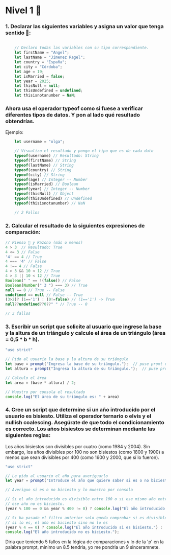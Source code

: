 # Nivel 1 🍼


### 1. Declarar las siguientes variables y asigna un valor que tenga sentido 🧠:
```Javascript  

    // Declaro todas las variables con su tipo correspondiente.
    let firstName = "Angel";
    let lastName = "Jimenez Ragel";
    let country = "España";
    let city = "Córdoba";
    let age = 19;
    let isMarried = false;
    let year = 2025;
    let thisNull = null;
    let thisUndefined = undefined;
    let thisisnotanumber = NaN;

```
            
### Ahora usa el operador typeof como si fuese a verificar diferentes tipos de datos. Y pon al lado qué resultado obtendrías.
Ejemplo:

```Javascript 
    let username = "olga";

    // Visualizo el resultado y pongo el tipo que es de cada dato
    typeof(username) // Resultado: String
    typeof(firstName) // String
    typeof(lastName) // String
    typeof(country) // String
    typeof(city) // String
    typeof(age) // Integer -- Number
    typeof(isMarried) // Boolean
    typeof(year) // Integer -- Number
    typeof(thisNull) // Object
    typeof(thisUndefined) // Undefined
    typeof(thisisnotanumber) // NaN

    // 2 Fallos

```


### 2. Calcular el resultado de la siguientes expresiones de comparación:
```Javascript 
// Pienso 🧠 y Razono (más o menos)
4 > 3  // Resultado: True
4 <= 3 // False
'4' == 4 // True
4 === '4' // False
4 !== 4 // False
4 > 3 && 10 < 12 // True
4 > 3 || 10 < 12 // True
Boolean(" " == !(false)) // False
Boolean(Number(" 3 ") === 3) // True
null == 0 // True -- False
undefined == null // False -- True
(3>2)? (1=='1') : (0!=false) // (1=='1') -> True
null??undefined??0??" " // True -- 0

// 3 fallos

```

### 3. Escribir un script que solicite al usuario que ingrese la base y la altura de un triángulo y calcule el área de un triángulo (área = 0,5 * b * h).

```Javascript 
"use strict"

// Pido al usuario la base y la altura de su triángulo
let base = prompt("Ingresa la base de su triángulo.");  // puse promt en vez de prompt 🥚🥚
let altura = prompt("Ingresa la altura de su triángulo.");  // puse promt en vez de prompt 🥚🥚

// Calculo el área
let area = (base * altura) / 2;

// Muestro por consola el resultado
console.log("El área de su triángulo es: " + area)

```

### 4. Cree un script que determine si un año introducido por el usuario es bisiesto. Utiliza el operador ternario o elvis y el nullish coalescing. Asegúrate de que todo el condicionamiento es correcto. Los años bisiestos se determinan mediante las siguientes reglas:

Los años bisiestos son divisibles por cuatro (como 1984 y 2004). Sin embargo, los años divisibles por 100 no son bisiestos (como 1800 y 1900) a menos que sean divisibles por 400 (como 1600 y 2000, que sí lo fueron).

```JavaScript
"use strict"

// Le pido al usuario el año para averiguarlo
let year = prompt("Introduce el año que quiere saber si es o no biciesto."); // puse promt en vez de prompt 🥚🥚

// Averiguo si es o no biciesto y lo muestro por consola

// Si el año introducido es divisible entre 100 o si ese mismo año entre 400 no es 0, 
// ese año no es biciesto. 
(year % 100 == 0 && year % 400 != 0) ? console.log("El año introducido no es biciesto.") :

// Si ha pasado el filtro anterior solo queda comprobar si es divisible entre 4
// si lo es, el año es biciesto sino no lo es
(year % 4 == 0) ? console.log("El año introducido si es bisiesto.") : 
console.log("El año introducido no es biciesto.");
```


Diria que teniendo 5 fallos en la lógica de comparaciones y lo de la 'p' en la palabra prompt, minimo un 8.5 tendria, yo me pondria un 9 sinceramnete.